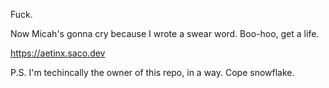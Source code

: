 Fuck.

Now Micah's gonna cry because I wrote a swear word. Boo-hoo, get a life.

https://aetinx.saco.dev

P.S. I'm techincally the owner of this repo, in a way. Cope snowflake.
